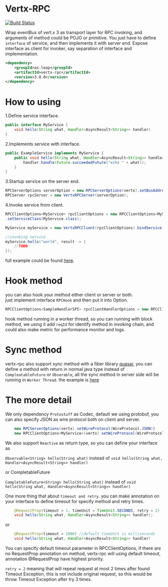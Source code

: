 Vertx-RPC
=====

[![Build Status](https://circleci.com/gh/LeapAppServices/vertx-rpc.svg?style=shield&circle-token=67793c816897b2aa0dc59dda6a4b4079939b3eb7)](https://circleci.com/gh/organizations/LeapAppServices)	

Wrap eventBus of vert.x 3 as transport layer for RPC invoking, and arguments of method could be POJO or primitive.
You just have to define `interface` of service, and then implements it with server end.
Expose interface as client for invoker, say separation of interface and implementation.


```xml
<dependency>
	<groupId>as.leap</groupId>
	<artifactId>vertx-rpc</artifactId>
	<version>3.0.0</version>
</dependency>
```

How to using
=======

1.Define service interface.

```java
public interface MyService {
	void hello(String what, Handler<AsyncResult<String>> handler)
}
```


2.Implements service with interface.

```java
public ExampleService implements MyService {
  	public void hello(String what, Handler<AsyncResult<String>> handler) {
		handler.handle(Future.succeededFuture("echo " + what));
    }
}
```		

3.Startup service on the server end.

```java
RPCServerOptions serverOption = new RPCServerOptions(vertx).setBusAddress("Address").addService(new ExampleService());
RPCServer rpcServer = new VertxRPCServer(serverOption);
```

4.Invoke service from client.

```java
RPCClientOptions<MyService> rpcClientOptions = new RPCClientOptions<MyService>(vertx).setBusAddress("Address")
.setServiceClass(MyService.class);

MyService myService = new VertxRPCClient(rpcClientOptions).bindService();

//invoking service
myService.hello("world", result -> {
	//TODO
});
```
	
full example could be found [here](https://github.com/stream1984/vertx-rpc-example).

Hook method
=========
you can also hook your method either client or server or both.  
just implement interface `RPCHook` and then put it into Option.  

```java
RPCClientOptions<SampleHandlerSPI> rpcClientHandlerOptions = new RPCClientOptions<SampleHandlerSPI>(vertx).setRpcHook(new ClientServiceHook())
```

hook method running in a worker thread, so you can running with block method, we using it add `reqId` for identify method in invoking chain, and could also make metric for performance monitor and logs. 


Sync method
=========
vertx-rpc also support sync method with a fiber library [quasar](http://docs.paralleluniverse.co/quasar/), you can define a method with return in normal
java type instead of `CompleatableFuture` or `Obserable`, all the sync method in server side will be running in `Worker Thread`. the example is [here](https://github.com/LeapAppServices/vertx-rpc/blob/master/src/test/java/as/leap/rpc/example/VertxRPCSyncTest.java) 


The more detail
=========

We only dependency `Protostuff` as Codec, default we using protobuf, you can also specify JSON as wire protocol both on client and server.

```java
    new RPCServerOptions(vertx).setWireProtocol(WireProtocol.JSON))
    new RPCClientOptions<MyService>(vertx).setWireProtocol(WireProtocol.JSON))	
```
We also support `Reactive` as return type, so you can define your interface as

`Observable<String> hello(String what)` instead of `void hello(String what, Handler<AsyncResult<String>> handler)`

or CompletableFuture

`CompletableFuture<String> hello(String what)` instead of `void hello(String what, Handler<AsyncResult<String>> handler)`

One more thing that about `timeout and retry`.
you can make annotation on your interface to define timeout for specify method and retry times.

```java
    @RequestProp(timeout = 1, timeUnit = TimeUnit.SECONDS, retry = 2)
    void hello(String what, Handler<AsyncResult<String>> handler);
```
or
```java
	@RequestProp(timeout = 1000) //default timeUnit is milliseconds
    void hello(String what, Handler<AsyncResult<String>> handler)
```
You can specify default timeout parameter in RPCClientOptions, if there are no RequestProp annotation on method, vertx-rpc will using
default timeout, annotation @RequestProp have highest priority.

`retry = 2` meaning that will repeat request at most 2 times after found Timeout Exception,
this is not include original request, so this would be throw Timeout Exception after try 3 times.


